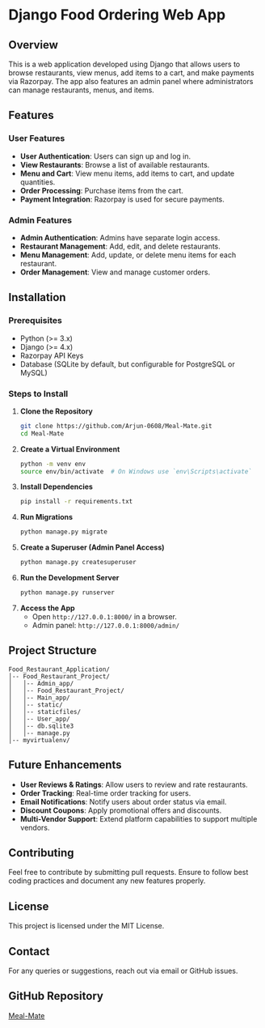 # Django Food Ordering Web App

## Overview
This is a web application developed using Django that allows users to browse restaurants, view menus, add items to a cart, and make payments via Razorpay. The app also features an admin panel where administrators can manage restaurants, menus, and items.

## Features

### User Features
- **User Authentication**: Users can sign up and log in.
- **View Restaurants**: Browse a list of available restaurants.
- **Menu and Cart**: View menu items, add items to cart, and update quantities.
- **Order Processing**: Purchase items from the cart.
- **Payment Integration**: Razorpay is used for secure payments.

### Admin Features
- **Admin Authentication**: Admins have separate login access.
- **Restaurant Management**: Add, edit, and delete restaurants.
- **Menu Management**: Add, update, or delete menu items for each restaurant.
- **Order Management**: View and manage customer orders.

## Installation

### Prerequisites
- Python (>= 3.x)
- Django (>= 4.x)
- Razorpay API Keys
- Database (SQLite by default, but configurable for PostgreSQL or MySQL)

### Steps to Install
1. **Clone the Repository**
   ```bash
   git clone https://github.com/Arjun-0608/Meal-Mate.git
   cd Meal-Mate
   ```
2. **Create a Virtual Environment**
   ```bash
   python -m venv env
   source env/bin/activate  # On Windows use `env\Scripts\activate`
   ```
3. **Install Dependencies**
   ```bash
   pip install -r requirements.txt
   ```
4. **Run Migrations**
   ```bash
   python manage.py migrate
   ```
5. **Create a Superuser (Admin Panel Access)**
   ```bash
   python manage.py createsuperuser
   ```
6. **Run the Development Server**
   ```bash
   python manage.py runserver
   ```
7. **Access the App**
   - Open `http://127.0.0.1:8000/` in a browser.
   - Admin panel: `http://127.0.0.1:8000/admin/`

## Project Structure
```
Food_Restaurant_Application/
│-- Food_Restaurant_Project/
│   │-- Admin_app/
│   │-- Food_Restaurant_Project/
│   │-- Main_app/
│   │-- static/
│   │-- staticfiles/
│   │-- User_app/
│   │-- db.sqlite3
│   │-- manage.py
│-- myvirtualenv/
```

## Future Enhancements
- **User Reviews & Ratings**: Allow users to review and rate restaurants.
- **Order Tracking**: Real-time order tracking for users.
- **Email Notifications**: Notify users about order status via email.
- **Discount Coupons**: Apply promotional offers and discounts.
- **Multi-Vendor Support**: Extend platform capabilities to support multiple vendors.

## Contributing
Feel free to contribute by submitting pull requests. Ensure to follow best coding practices and document any new features properly.

## License
This project is licensed under the MIT License.

## Contact
For any queries or suggestions, reach out via email or GitHub issues.

## GitHub Repository
[Meal-Mate](https://github.com/Arjun-0608/Meal-Mate)

